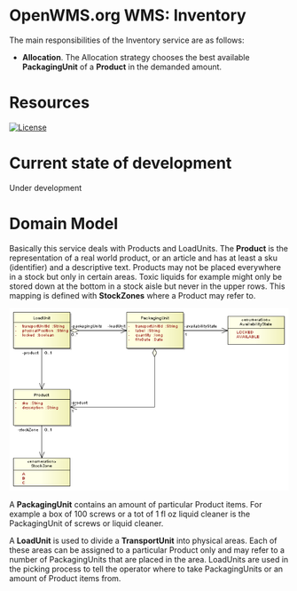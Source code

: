 OpenWMS.org WMS: Inventory
=====================

The main responsibilities of the Inventory service are as follows:
  
  - **Allocation**. The Allocation strategy chooses the best available **PackagingUnit** of a 
   **Product** in the demanded amount.

# Resources

[![License][license-image]][license-url]

[license-image]: http://img.shields.io/:license-GPLv3-blue.svg?style=flat-square
[license-url]: LICENSE

# Current state of development

Under development

# Domain Model

Basically this service deals with Products and LoadUnits. The **Product** is the representation
of a real world product, or an article and has at least a sku (identifier) and a
descriptive text. Products may not be placed everywhere in a stock but only in certain
areas. Toxic liquids for example might only be stored down at the bottom in a stock aisle
but never in the upper rows. This mapping is defined with **StockZones** where a Product may
refer to.

![DomainModel][1]

A **PackagingUnit** contains an amount of particular Product items. For example a box of
100 screws or a tot of 1 fl oz liquid cleaner is the PackagingUnit of screws or liquid
cleaner.

A **LoadUnit** is used to divide a **TransportUnit** into physical areas. Each of these areas can
be assigned to a particular Product only and may refer to a number of PackagingUnits that
are placed in the area. LoadUnits are used in the picking process to tell the operator
where to take PackagingUnits or an amount of Product items from.

[1]: src/site/resources/images/domain-model.png

